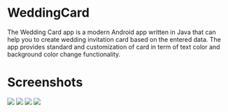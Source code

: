 WeddingCard
===========
<p>The Wedding Card app is a modern Android app written in Java that can help you to create wedding invitation card based on the entered data. The app provides standard and customization of card in term of text color and background color change functionality.</p>
 
Screenshots
====
 
![](images/MainScreen.png)
![](images/Card.png)
![](images/share.png)
![](images/custom.png)
